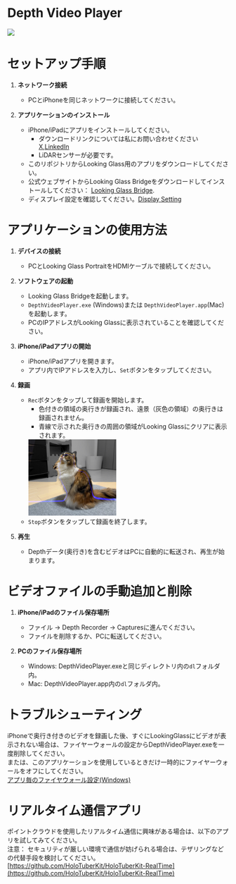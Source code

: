 # Depth Video Player
[![](https://img.youtube.com/vi/9t6Q_n_9fto/0.jpg)](https://www.youtube.com/watch?v=9t6Q_n_9fto)


# セットアップ手順

1. **ネットワーク接続**
   - PCとiPhoneを同じネットワークに接続してください。

2. **アプリケーションのインストール**
   - iPhone/iPadにアプリをインストールしてください。
     * ダウンロードリンクについては私にお問い合わせください [X](https://twitter.com/Taka_Yoshinaga),[LinkedIn](https://www.linkedin.com/in/tks-yoshinaga/)
     * LiDARセンサーが必要です。
   - このリポジトリからLooking Glass用のアプリをダウンロードしてください。
   - 公式ウェブサイトからLooking Glass Bridgeをダウンロードしてインストールしてください： [Looking Glass Bridge](https://lookingglassfactory.com/software/looking-glass-bridge).
   - ディスプレイ設定を確認してください。[Display Setting](https://docs.lookingglassfactory.com/software-tools/looking-glass-bridge/display-settings-on-windows)

# アプリケーションの使用方法

1. **デバイスの接続**
   - PCとLooking Glass PortraitをHDMIケーブルで接続してください。

2. **ソフトウェアの起動**
   - Looking Glass Bridgeを起動します。
   - `DepthVideoPlayer.exe` (Windows)または `DepthVideoPlayer.app`(Mac) を起動します。
   - PCのIPアドレスがLooking Glassに表示されていることを確認してください。

3. **iPhone/iPadアプリの開始**
   - iPhone/iPadアプリを開きます。
   - アプリ内でIPアドレスを入力し、`Set`ボタンをタップしてください。

4. **録画**
   - `Rec`ボタンをタップして録画を開始します。
     * 色付きの領域の奥行きが録画され、遠景（灰色の領域）の奥行きは録画されません。
     * 青線で示された奥行きの周囲の領域がLooking Glassにクリアに表示されます。
      <img src="https://github.com/TakashiYoshinaga/DepthVideoPlayer/blob/main/Materials/example.jpg?raw=true" width="200">
   - `Stop`ボタンをタップして録画を終了します。

5. **再生**
   - Depthデータ(奥行き)を含むビデオはPCに自動的に転送され、再生が始まります。

# ビデオファイルの手動追加と削除

1. **iPhone/iPadのファイル保存場所**
   - ファイル -> Depth Recorder -> Capturesに進んでください。
   - ファイルを削除するか、PCに転送してください。

2. **PCのファイル保存場所**
   - Windows: DepthVideoPlayer.exeと同じディレクトリ内の`dl`フォルダ内。
   - Mac: DepthVideoPlayer.app内の`dl`フォルダ内。

# トラブルシューティング
iPhoneで奥行き付きのビデオを録画した後、すぐにLookingGlassにビデオが表示されない場合は、ファイヤーウォールの設定からDepthVideoPlayer.exeを一度削除してください。  
または、このアプリケーションを使用しているときだけ一時的にファイヤーウォールをオフにしてください。  
[アプリ毎のファイヤウォール設定(Windows)](https://www.fmworld.net/cs/azbyclub/qanavi/jsp/qacontents.jsp?PID=9810-8377)
  
  
# リアルタイム通信アプリ
ポイントクラウドを使用したリアルタイム通信に興味がある場合は、以下のアプリを試してみてください。  
注意：
セキュリティが厳しい環境で通信が妨げられる場合は、テザリングなどの代替手段を検討してください。  
[https://github.com/HoloTuberKit/HoloTuberKit-RealTime](https://github.com/HoloTuberKit/HoloTuberKit-RealTime)
